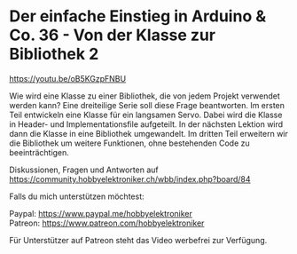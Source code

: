 # Der einfache Einstieg in Arduino & Co. 36 - Von der Klasse zur Bibliothek 2
 
https://youtu.be/oB5KGzpFNBU

Wie wird eine Klasse zu einer Bibliothek, die von jedem Projekt verwendet werden kann? Eine dreiteilige Serie soll diese Frage beantworten. Im ersten Teil entwickeln eine Klasse für ein langsamen Servo. Dabei wird die Klasse in Header- und Implementationsfile aufgeteilt. In der nächsten Lektion wird dann die Klasse in eine Bibliothek umgewandelt. Im dritten Teil erweitern wir die Bibliothek um weitere Funktionen, ohne bestehenden Code zu beeinträchtigen.

Diskussionen, Fragen und Antworten auf 
https://community.hobbyelektroniker.ch/wbb/index.php?board/84

Falls du mich unterstützen möchtest:

Paypal: https://www.paypal.me/hobbyelektroniker<br>
Patreon: https://www.patreon.com/hobbyelektroniker

Für Unterstützer auf Patreon steht das Video werbefrei zur Verfügung.



